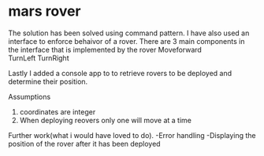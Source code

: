 # mars rover 

The solution has been solved using command pattern.
I have also used an interface to enforce behaivor of a rover.
There are 3 main components in the interface that is implemented by the rover
 Moveforward  
 TurnLeft
 TurnRight
 
Lastly I added a console app to to retrieve rovers to be deployed
and determine their position.


Assumptions
1. coordinates are integer
2. When deploying reovers only one will move at a time

Further work(what i would have loved to do).
-Error handling
-Displaying the position of the rover after it has been deployed

